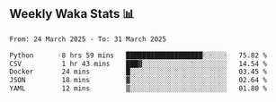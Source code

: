 ## Weekly Waka Stats 📊
<!--START_SECTION:waka-->

```txt
From: 24 March 2025 - To: 31 March 2025

Python       8 hrs 59 mins   ███████████████████░░░░░░   75.82 %
CSV          1 hr 43 mins    ███▓░░░░░░░░░░░░░░░░░░░░░   14.54 %
Docker       24 mins         █░░░░░░░░░░░░░░░░░░░░░░░░   03.45 %
JSON         18 mins         ▓░░░░░░░░░░░░░░░░░░░░░░░░   02.64 %
YAML         12 mins         ▒░░░░░░░░░░░░░░░░░░░░░░░░   01.80 %
```

<!--END_SECTION:waka-->

<!--

Here are some ideas to get you started:

- 🔭 I’m currently working on (way to add branches committed on)
- 🌱 I’m currently learning Web Frameworks and Machine Learning! (Lisp, JS (react & angular), Python, and __)
- 💬 Ask me about ...
- 📫 How to reach me: 
- 😄 Pronouns: He/Him/His
- ⚡ Fun fact: ...

that-recsys-lab
-->
